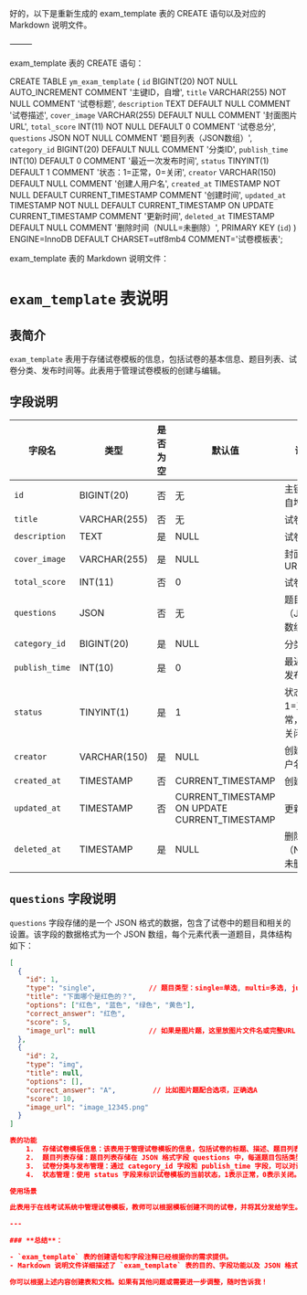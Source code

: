 好的，以下是重新生成的 exam_template 表的 CREATE 语句以及对应的 Markdown 说明文件。

⸻

exam_template 表的 CREATE 语句：

CREATE TABLE `ym_exam_template` (
  `id` BIGINT(20) NOT NULL AUTO_INCREMENT COMMENT '主键ID，自增',
  `title` VARCHAR(255) NOT NULL COMMENT '试卷标题',
  `description` TEXT DEFAULT NULL COMMENT '试卷描述',
  `cover_image` VARCHAR(255) DEFAULT NULL COMMENT '封面图片URL',
  `total_score` INT(11) NOT NULL DEFAULT 0 COMMENT '试卷总分',
  `questions` JSON NOT NULL COMMENT '题目列表（JSON数组）',
  `category_id` BIGINT(20) DEFAULT NULL COMMENT '分类ID',
  `publish_time` INT(10) DEFAULT 0 COMMENT '最近一次发布时间',
  `status` TINYINT(1) DEFAULT 1 COMMENT '状态：1=正常，0=关闭',
  `creator` VARCHAR(150) DEFAULT NULL COMMENT '创建人用户名',
  `created_at` TIMESTAMP NOT NULL DEFAULT CURRENT_TIMESTAMP COMMENT '创建时间',
  `updated_at` TIMESTAMP NOT NULL DEFAULT CURRENT_TIMESTAMP ON UPDATE CURRENT_TIMESTAMP COMMENT '更新时间',
  `deleted_at` TIMESTAMP DEFAULT NULL COMMENT '删除时间（NULL=未删除）',
  PRIMARY KEY (`id`)
) ENGINE=InnoDB DEFAULT CHARSET=utf8mb4 COMMENT='试卷模板表';

exam_template 表的 Markdown 说明文件：

# `exam_template` 表说明

## 表简介
`exam_template` 表用于存储试卷模板的信息，包括试卷的基本信息、题目列表、试卷分类、发布时间等。此表用于管理试卷模板的创建与编辑。

## 字段说明

| 字段名         | 类型            | 是否为空 | 默认值         | 说明                                    |
|----------------|-----------------|----------|----------------|-----------------------------------------|
| `id`           | BIGINT(20)       | 否       | 无             | 主键ID，自增                             |
| `title`        | VARCHAR(255)     | 否       | 无             | 试卷标题                                 |
| `description`  | TEXT            | 是       | NULL           | 试卷描述                                 |
| `cover_image`  | VARCHAR(255)     | 是       | NULL           | 封面图片URL                             |
| `total_score`  | INT(11)          | 否       | 0              | 试卷总分                                 |
| `questions`    | JSON            | 否       | 无             | 题目列表（JSON数组）                    |
| `category_id`  | BIGINT(20)       | 是       | NULL           | 分类ID                                   |
| `publish_time` | INT(10)          | 是       | 0              | 最近一次发布时间                         |
| `status`       | TINYINT(1)       | 是       | 1              | 状态：1=正常，0=关闭                     |
| `creator`      | VARCHAR(150)     | 是       | NULL           | 创建人用户名                             |
| `created_at`   | TIMESTAMP       | 否       | CURRENT_TIMESTAMP | 创建时间                               |
| `updated_at`   | TIMESTAMP       | 否       | CURRENT_TIMESTAMP ON UPDATE CURRENT_TIMESTAMP | 更新时间     |
| `deleted_at`   | TIMESTAMP       | 是       | NULL           | 删除时间（NULL=未删除）                  |

## `questions` 字段说明

`questions` 字段存储的是一个 JSON 格式的数据，包含了试卷中的题目和相关的设置。该字段的数据格式为一个 JSON 数组，每个元素代表一道题目，具体结构如下：

```json
[
  {
    "id": 1,
    "type": "single",             // 题目类型：single=单选, multi=多选, judge=判断, fill=填空, img=图片题
    "title": "下面哪个是红色的？",
    "options": ["红色", "蓝色", "绿色", "黄色"],
    "correct_answer": "红色",
    "score": 5,
    "image_url": null             // 如果是图片题，这里放图片文件名或完整URL
  },
  {
    "id": 2,
    "type": "img",
    "title": null,
    "options": [],
    "correct_answer": "A",         // 比如图片题配合选项，正确选A
    "score": 10,
    "image_url": "image_12345.png"
  }
]

表的功能
	1.	存储试卷模板信息：该表用于管理试卷模板的信息，包括试卷的标题、描述、题目列表等。
	2.	题目列表存储：题目列表存储在 JSON 格式字段 questions 中，每道题目包括类型、选项、正确答案等信息。
	3.	试卷分类与发布管理：通过 category_id 字段和 publish_time 字段，可以对试卷模板进行分类和管理发布时间。
	4.	状态管理：使用 status 字段来标识试卷模板的当前状态，1表示正常，0表示关闭。

使用场景

此表用于在线考试系统中管理试卷模板，教师可以根据模板创建不同的试卷，并将其分发给学生。每个模板可以包含多道题目，并且支持题目类型的多样性（单选、多选、判断题等）。

---

### **总结**：

- `exam_template` 表的创建语句和字段注释已经根据你的需求提供。
- Markdown 说明文件详细描述了 `exam_template` 表的目的、字段功能以及 JSON 格式的 `questions` 字段的内容结构。

你可以根据上述内容创建表和文档。如果有其他问题或需要进一步调整，随时告诉我！